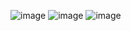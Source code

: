 ![image](https://github.com/user-attachments/assets/6c1f227b-7aea-4cc2-9e82-c39d4e52e9e5)
![image](https://github.com/user-attachments/assets/17eddb93-9d4e-4fb0-b784-dc2afd6e6773)
![image](https://github.com/user-attachments/assets/825d44e4-3cdf-481b-8601-e9787fa6f2a0)
